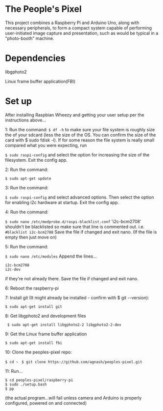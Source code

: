 # The People's Pixel

This project combines a Raspberry Pi and Arduino Uno, along with necessary peripherals, to form a compact
system capable of performing user-initiated image capture and presentation, such as would be typical in a "photo-booth" machine.

# Dependencies
libgphoto2

Linux frame buffer application(FBI)


# Set up

After installing Raspbian Wheezy and getting your user setup per the instructions above...

1: Run the command:
``` $ df -h ```
to make sure your file system is roughly size the of your sdcard (less the size of the OS. You can confirm the size of the card with $ sudo fdisk -l). If for some reason the file system is really small compared what you were expecting, run

``` $ sudo raspi-config ```
and select the option for increasing the size of the filesystem. Exit the config app.

2: Run the command:

``` $ sudo apt-get update ```

3: Run the command:

``` $ sudo raspi-config ```
and select advanced options. Then select the option for enabling i2c hardware at startup. Exit the config app.

4: Run the command:

``` $ sudo nano /etc/modprobe.d/raspi-blacklist.conf ```
'i2c-bcm2708' shouldn't be blacklisted so make sure that line is commented out. i.e.
``` #blacklist i2c-bcm2708 ```
Save the file if changed and exit nano. (If the file is empty then just move on)


5: Run the command:

``` $ sudo nano /etc/modules ``` Append the lines...
```
i2c-bcm2708 
i2c-dev 
```
if they're not already there. Save the file if changed and exit nano.


6: Reboot the raspberry-pi

7: Install git (It might already be installed - confirm with $ git --version):

``` $ sudo apt-get install git ```

8: Get libgphoto2 and development files

``` $ sudo apt-get install libgphoto2-2 libgphoto2-2-dev```

9: Get the Linux frame buffer application

```$ sudo apt-get install fbi```

10: Clone the peoples-pixel repo:

```$ cd ~ ```
```$ git clone https://github.com/agnash/peoples-pixel.git```

11: Run...
```
$ cd peoples-pixel/raspberry-pi
$ sudo ./setup.bash
$ pp 
```
(the actual program...will fail unless camera and Arduino is properly configured, powered on and connected)
